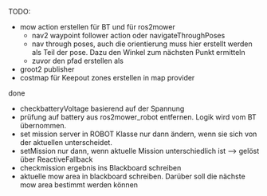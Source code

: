 TODO:
- mow action erstellen für BT und für ros2mower
    - nav2 waypoint follower action oder navigateThroughPoses
    - nav through poses, auch die orientierung muss hier erstellt werden als Teil der pose. Dazu den Winkel zum nächsten Punkt ermitteln
    - zuvor den pfad erstellen als 
- groot2 publisher
- costmap für Keepout zones erstellen in map provider

done
- checkbatteryVoltage basierend auf der Spannung
- prüfung auf battery aus ros2mower_robot entfernen. Logik wird vom BT übernommen.
- set mission server in ROBOT Klasse nur dann ändern, wenn sie sich von der aktuellen unterscheidet.
- setMission nur dann, wenn aktuelle Mission unterschiedlich ist --> gelöst über ReactiveFallback
- checkmission ergebnis ins Blackboard schreiben
- aktuelle mow area in blackboard schreiben. Darüber soll die nächste mow area bestimmt werden können
